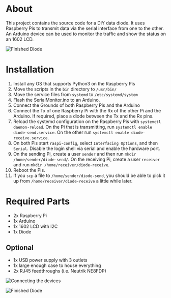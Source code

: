 # About
This project contains the source code for a DIY data diode. It uses
Raspberry Pis to transmit data via the serial interface from one to
the other. An Arduino device can be used to monitor the traffic and
show the status on an 1602 LCD.

![Finished Diode](https://raw.githubusercontent.com/svenseeberg/data-diode/master/images/closed_case.jpg)

# Installation
1) Install any OS that supports Python3 on the Raspberry Pis
2) Move the scripts in the ```bin``` directory to ```/usr/bin/```
3) Move the service files from ```systemd``` to
   ```/etc/systemd/system```
4) Flash the SerialMonitor.ino to an Arduino.
5) Connect the Grounds of both Raspberry Pis and the Arduino
6) Connect the Tx of one Raspberry Pi with the Rx of the other Pi and
   the Arduino. If required, place a diode between the Tx and the Rx
   pins.
7) Reload the systemd configuration on the Raspberry Pis with
   ```systemctl daemon-reload```. On the Pi that is transmitting,
   run ```systemctl enable diode-send.service```. On the other run
   ```systemctl enable diode-receive.service```.
8) On both Pis start ```raspi-config```, select
   ```Interfacing Options```, and then ```Serial```.
   Disable the login shell via serial and enable the hardware port.
9) On the sending Pi, create a user ```sender``` and then run
   ```mkdir /home/sender/diode-send/```. On the receiving Pi, create
   a user ```receiver``` and run
   ```mkdir /home/receiver/diode-receive```.
10) Reboot the Pis.
11) If you ```scp``` a file to ```/home/sender/diode-send```, you
    should be able to pick it up from
    ```/home/receiver/diode-receive``` a little while later.

# Required Parts
* 2x Raspberry Pi
* 1x Arduino
* 1x 1602 LCD with I2C
* 1x Diode
## Optional
* 1x USB power supply with 3 outlets
* 1x large enough case to house everything
* 2x RJ45 feedthroughs (i.e. Neutrik NE8FDP)

![Connecting the devices](https://raw.githubusercontent.com/svenseeberg/data-diode/master/images/bare_pis.jpg)

![Finished Diode](https://raw.githubusercontent.com/svenseeberg/data-diode/master/images/open_case.jpg)

